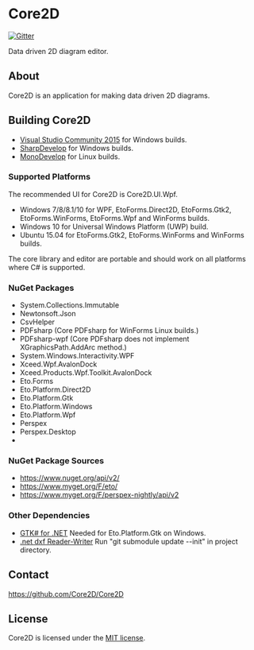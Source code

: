 # Core2D

[![Gitter](https://badges.gitter.im/Join%20Chat.svg)](https://gitter.im/Core2D/Core2D?utm_source=badge&utm_medium=badge&utm_campaign=pr-badge)

Data driven 2D diagram editor.

## About

Core2D is an application for making data driven 2D diagrams.

## Building Core2D

* [Visual Studio Community 2015](https://www.visualstudio.com/en-us/products/visual-studio-community-vs.aspx) for Windows builds.
* [SharpDevelop](http://www.icsharpcode.net/OpenSource/SD/Download/#SharpDevelop5x) for Windows builds.
* [MonoDevelop](http://www.monodevelop.com/) for Linux builds.

### Supported Platforms

The recommended UI for Core2D is Core2D.UI.Wpf.

* Windows 7/8/8.1/10 for WPF, EtoForms.Direct2D, EtoForms.Gtk2, EtoForms.WinForms, EtoForms.Wpf and WinForms builds.
* Windows 10 for Universal Windows Platform (UWP) build.
* Ubuntu 15.04 for EtoForms.Gtk2, EtoForms.WinForms and WinForms builds.

The core library and editor are portable and should work on all platforms where C# is supported.

### NuGet Packages

* System.Collections.Immutable
* Newtonsoft.Json
* CsvHelper
* PDFsharp (Core PDFsharp for WinForms Linux builds.)
* PDFsharp-wpf (Core PDFsharp does not implement XGraphicsPath.AddArc method.)
* System.Windows.Interactivity.WPF
* Xceed.Wpf.AvalonDock
* Xceed.Products.Wpf.Toolkit.AvalonDock
* Eto.Forms
* Eto.Platform.Direct2D
* Eto.Platform.Gtk
* Eto.Platform.Windows
* Eto.Platform.Wpf
* Perspex
* Perspex.Desktop
* 
### NuGet Package Sources

* https://www.nuget.org/api/v2/
* https://www.myget.org/F/eto/
* https://www.myget.org/F/perspex-nightly/api/v2

### Other Dependencies

* [GTK# for .NET](http://www.mono-project.com/download/#download-win) Needed for Eto.Platform.Gtk on Windows.
* [.net dxf Reader-Writer](http://netdxf.codeplex.com/) Run "git submodule update --init" in project directory.

## Contact

https://github.com/Core2D/Core2D

## License

Core2D is licensed under the [MIT license](LICENSE.TXT).
